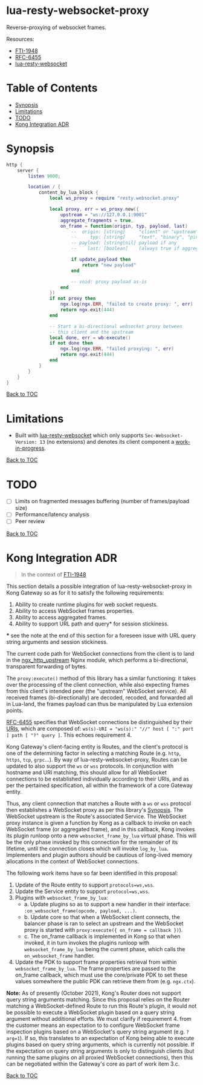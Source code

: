 # lua-resty-websocket-proxy

Reverse-proxying of websocket frames.

Resources:

- [FTI-1948](https://konghq.atlassian.net/browse/FTI-1948)
- [RFC-6455](https://datatracker.ietf.org/doc/html/rfc6455)
- [lua-resty-websocket](https://github.com/openresty/lua-resty-websocket)

# Table of Contents

- [Synopsis](#synopsis)
- [Limitations](#limitations)
- [TODO](#todo)
- [Kong Integration ADR](#kong-integration-adr)

# Synopsis

```lua
http {
    server {
        listen 9000;

        location / {
            content_by_lua_block {
                local ws_proxy = require "resty.websocket.proxy"

                local proxy, err = ws_proxy.new({
                    upstream = "ws://127.0.0.1:9001"
                    aggregate_fragments = true,
                    on_frame = function(origin, typ, payload, last)
                        --  origin: [string]     "client" or "upstream"
                        --     typ: [string]     "text", "binary", "ping", "pong", "close"
                        -- payload: [string|nil] payload if any
                        --    last: [boolean]    (always true if aggregate_fragments is on)

                        if update_payload then
                            return "new payload"
                        end

                        -- void: proxy payload as-is
                    end
                })
                if not proxy then
                    ngx.log(ngx.ERR, "failed to create proxy: ", err)
                    return ngx.exit(444)
                end

                -- Start a bi-directional websocket proxy between
                -- this client and the upstream
                local done, err = wb:execute()
                if not done then
                    ngx.log(ngx.ERR, "failed proxying: ", err)
                    return ngx.exit(444)
                end
            }
        }
    }
}
```

[Back to TOC](#table-of-contents)

# Limitations

* Built with [lua-resty-websocket](https://github.com/openresty/lua-resty-websocket)
  which only supports `Sec-Websocket-Version: 13` (no extensions) and denotes
  its client component a
  [work-in-progress](https://github.com/openresty/lua-resty-websocket/blob/master/lib/resty/websocket/client.lua#L4-L5).

[Back to TOC](#table-of-contents)

# TODO

- [ ] Limits on fragmented messages buffering (number of frames/payload size)
- [ ] Performance/latency analysis
- [ ] Peer review

[Back to TOC](#table-of-contents)

# Kong Integration ADR

> In the context of [FTI-1948](https://konghq.atlassian.net/browse/FTI-1948)

This section details a possible integration of lua-resty-websocket-proxy in Kong
Gateway so as for it to satisfy the following requirements:

1. Ability to create runtime plugins for web socket requests.
2. Ability to access WebSocket frames properties.
3. Ability to access aggregated frames.
4. Ability to support URL path and query\* for session stickiness.

**\*** see the note at the end of this section for a foreseen issue with URL
query string arguments and session stickiness.

The current code path for WebSocket connections from the client is to land in
the [ngx_http_upstream](http://lxr.nginx.org/source/xref/nginx/src/http/ngx_http_upstream.c?r=7833%3A3ab8e1e2f0f7#3455)
Nginx module, which performs a bi-directional, transparent forwarding of bytes.

The `proxy:execute()` method of this library has a similar functioning: it takes
over the processing of the client connection, while also expecting frames from
this client's intended peer (the "upstream" WebSocket service). All received
frames (bi-directionally) are decoded, recoded, and forwarded all in Lua-land,
the frames payload can thus be manipulated by Lua extension points.

[RFC-6455](https://datatracker.ietf.org/doc/html/rfc6455) specifies that
WebSocket connections be distinguished by their
[URIs](https://datatracker.ietf.org/doc/html/rfc6455#section-3), which are
composed of: `ws(s)-URI = "ws(s):" "//" host [ ":" port ] path [ "?" query ]`.
This echoes requirement 4.

Kong Gateway's client-facing entity is Routes, and the client's protocol is one
of the determining factor in selecting a matching Route (e.g. `http`, `https`,
`tcp`, `grpc`...). By way of lua-resty-websocket-proxy, Routes can be updated to
also support the `ws` or `wss` protocols. In conjunction with hostname and URI
matching, this should allow for all WebSocket connections to be established
individually according to their URIs, and as per the pertained specification,
all within the framework of a core Gateway entity.

Thus, any client connection that matches a Route with a `ws` or `wss` protocol
then establishes a WebSocket proxy as per this library's [Synopsis](#synopsis).
The WebSocket upstream is the Route's associated Service. The WebSocket proxy
instance is given a function by Kong as a callback to invoke on each WebSocket
frame (or aggregated frame), and in this callback, Kong invokes its plugin
runloop onto a new `websocket_frame_by_lua` virtual phase. This will be the only
phase invoked by this connection for the remainder of its lifetime, until the
connection closes which will invoke `log_by_lua`. Implementers and plugin
authors should be cautious of long-lived memory allocations in the context of
WebSocket connections.

The following work items have so far been identified in this proposal:

1. Update of the Route entity to support `protocols=ws,wss`.
2. Update the Service entity to support `protocol=ws,wss`.
3. Plugins with `websocket_frame_by_lua`:
    - a. Update plugins so as to support a new handler in their interface:
         `:on_websocket_frame(opcode, payload, ...)`.
    - b. Update core so that when a WebSocket client connects, the balancer
         phase is ran to select an upstream and the WebSocket proxy is started
         with `proxy:execute({ on_frame = callback })`).
    - c. The on_frame callback is implemented in Kong so that when invoked, it
         in turn invokes the plugins runloop with `websocket_frame_by_lua`
         being the current phase, which calls the `on_websocket_frame` handler.
4. Update the PDK to support frame properties retrieval from within
   `websocket_frame_by_lua`. The frame properties are passed to the on_frame
   callback, which must use the core/private PDK to set these values somewhere
   the public PDK can retrieve them from (e.g. `ngx.ctx`).

**Note:** As of presently (October 2021), Kong's Router does not support query
string arguments matching. Since this proposal relies on the Router matching a
WebSocket-defined Route to run this Route's plugin, it would not be possible to
execute a WebSocket plugin based on a query string argument without additional
efforts.
We must clarify if requirement 4. from the customer means an expectation to to
configure WebSocket frame inspection plugins based on a WebSocket's query string
argument (e.g. `?arg=1`). If so, this translates to an expectation of Kong being
able to execute plugins based on query string arguments, which is currently not
possible. If the expectation on query string arguments is only to distinguish
clients (but running the same plugins on all proxied WebSocket connections),
then this can be negotiated within the Gateway's core as part of work item 3.c.

[Back to TOC](#table-of-contents)

